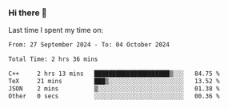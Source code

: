 ### Hi there 👋

<!--
**Grav1tum/Grav1tum** is a ✨ _special_ ✨ repository because its `README.md` (this file) appears on your GitHub profile.

Here are some ideas to get you started:

- 🔭 I’m currently working on ...
- 🌱 I’m currently learning ...
- 👯 I’m looking to collaborate on ...
- 🤔 I’m looking for help with ...
- 💬 Ask me about ...
- 📫 How to reach me: ...
- 😄 Pronouns: ...
- ⚡ Fun fact: ...
-->
Last time I spent my time on:
<!--START_SECTION:waka-->

```txt
From: 27 September 2024 - To: 04 October 2024

Total Time: 2 hrs 36 mins

C++     2 hrs 13 mins   █████████████████████▒░░░   84.75 %
TeX     21 mins         ███▒░░░░░░░░░░░░░░░░░░░░░   13.52 %
JSON    2 mins          ▒░░░░░░░░░░░░░░░░░░░░░░░░   01.38 %
Other   0 secs          ░░░░░░░░░░░░░░░░░░░░░░░░░   00.36 %
```

<!--END_SECTION:waka-->
